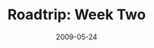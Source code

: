 ---
layout: media
category: media
title: "Roadtrip: Week Two"
date: 2009-05-24
description: "Steven and David set off in search of a story about reconciliation."
tag: 
 - reconciliation
 - acts
 - early-church
 - marriage
video: "http://s3.amazonaws.com/crossroads-media/other-media/video/Roadtrip2.mp4"
video-poster: "http://s3.amazonaws.com/crossroads-media/images/Roadtrip2-still.jpg"
---